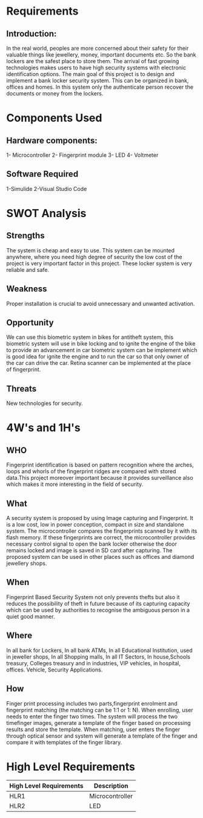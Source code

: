 # Requirements
## Introduction:
In the real world, peoples are more concerned about their safety for their valuable things like jewellery, money, important documents etc. So the bank lockers are the safest place to store them. The arrival of fast growing technologies makes users to have high security systems with electronic identification options. The main goal of this project is to design and implement a bank locker security system. This can be organized in bank, offices and homes. In this system only the authenticate person recover the documents or money from the lockers.

# Components Used
## Hardware components:
1- Microcontroller
2- Fingerprint module
3- LED
4- Voltmeter
## Software Required
1-Simulide
2-Visual Studio Code 

# SWOT Analysis
## Strengths
The system is cheap and easy to use. This system can be mounted anywhere, where you need high degree of security the low cost of the project is very important factor in this project. These locker system is very reliable and safe.
## Weakness
Proper installation is crucial to avoid unnecessary and unwanted activation.
## Opportunity
We can use this biometric system in bikes for antitheft system, this biometric system will use in bike locking and to ignite the engine of the bike to provide an advancement in car biometric system can be implement which is good idea for ignite the engine and to run the car so that only owner of the car can drive the car. Retina scanner can be implemented at the place of fingerprint.
## Threats
New technologies for security.

# 4W's and 1H's
## WHO
Fingerprint identification is based on pattern recognition where the arches, loops and whorls of the fingerprint ridges are compared with stored data.This project moreover important because it provides surveillance also which makes it more interesting in the field of security.
## What
A security system is proposed by using Image capturing and Fingerprint. It is a low cost, low in power conception, compact in size and standalone system. The microcontroller compares the fingerprints scanned by it with its flash memory. If these fingerprints are correct, the microcontroller provides necessary control signal to open the bank
locker otherwise the door remains locked and image is saved in SD card after capturing. The proposed system can be used in other places such as offices and diamond jewellery shops.
## When
 Fingerprint Based Security System not only prevents thefts but also it reduces the possibility of theft in future because of its capturing capacity which can be used by authorities to recognise the ambiguous person in a quiet good manner.
 ## Where
 In all bank for Lockers, In all bank ATMs, In all Educational Institution, used in jeweller shops, In all Shopping malls, In all IT Sectors, In house,Schools treasury, Colleges treasury and in industries, VIP vehicles, in hospital, offices. Vehicle, Security Applications.
## How
Finger print processing includes two parts,fingerprint enrolment and fingerprint matching (the matching can be 1:1 or 1: N). When enrolling, user needs to enter the finger
two times. The system will process the two timefinger images, generate a template of the finger based on processing results and store the template. When matching,
user enters the finger through optical sensor and system will generate a template of the finger and compare it with templates of the finger library.

# High Level Requirements
| High Level Requirements	| Description |
|-------------------------|--------------|
|  HLR1  | Microcontroller |
|  HLR2  | LED  |

